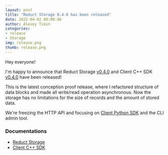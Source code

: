 ```yaml
---
layout: post 
title: "Reduct Storage 0.4.0 has been released"
date: 2022-04-02 00:00:46 
author: Alexey Timin 
categories:
- release
- Storage
img: release.png
thumb: release.png
---
```

Hey everyone!

I'm happy to announce that Reduct Storage [v0.4.0](https://github.com/reduct-storage/reduct-storage/releases/tag/v0.4.0)
and Client C++ SDK [v0.4.0](https://github.com/reduct-storage/reduct-cpp/releases/tag/v0.4.0) have been released!

This is the latest conception proof release, where I refactored structure of data blocks and made all write/read operation
asynchronous. Now the storage has no limitations for the size of records and the amount of stored data.

We're freezing the HTTP API and focusing on [Client Python SDK](https://github.com/reduct-storage/reduct-py) 
and the CLI admin tool.

<!--more-->

### Documentations

* [Reduct Storage][1]
* [Client C++ SDK][2]

[1]:https://docs.reduct-storage.dev
[2]:https://reduct-cpp.readthedocs.io/en/latest/
